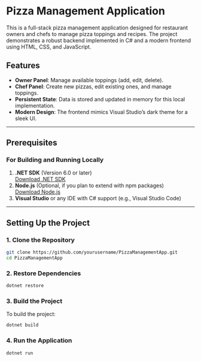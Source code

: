 # Pizza Management Application

This is a full-stack pizza management application designed for restaurant owners and chefs to manage pizza toppings and recipes. The project demonstrates a robust backend implemented in C# and a modern frontend using HTML, CSS, and JavaScript.

## Features

- **Owner Panel**: Manage available toppings (add, edit, delete).
- **Chef Panel**: Create new pizzas, edit existing ones, and manage toppings.
- **Persistent State**: Data is stored and updated in memory for this local implementation.
- **Modern Design**: The frontend mimics Visual Studio’s dark theme for a sleek UI.

---

## Prerequisites

### For Building and Running Locally
1. **.NET SDK** (Version 6.0 or later)  
   [Download .NET SDK](https://dotnet.microsoft.com/download/dotnet/6.0)
2. **Node.js** (Optional, if you plan to extend with npm packages)  
   [Download Node.js](https://nodejs.org/)
3. **Visual Studio** or any IDE with C# support (e.g., Visual Studio Code)

---

## Setting Up the Project

### 1. Clone the Repository
```bash
git clone https://github.com/yourusername/PizzaManagementApp.git
cd PizzaManagementApp
```
### 2. Restore Dependencies
```bash
dotnet restore
```
### 3. Build the Project
To build the project:
```bash
dotnet build
```
### 4. Run the Application
```bash
dotnet run
```
